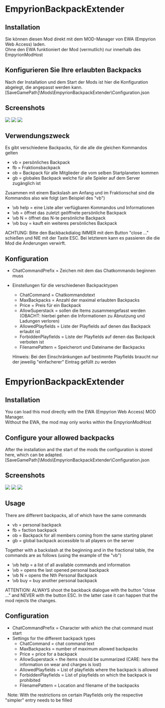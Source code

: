 # EmpyrionBackpackExtender

## Installation
Sie können diesen Mod direkt mit dem MOD-Manager von EWA (Empyrion Web Access) laden. <br/>
Ohne den EWA funktioniert der Mod (vermutlich) nur innerhalb des EmpyrionModHost

## Konfigurieren Sie Ihre erlaubten Backpacks
Nach der Installation und dem Start der Mods ist hier die Konfiguration abgelegt, die angepasst werden kann.
\[SaveGamePath\]\\Mods\\EmpyrionBackpackExtender\\Configuration.json

## Screenshots
![](Screenshots/Help.png)
![](Screenshots/Buy.png)
![](Screenshots/BackpackOpen.png)

## Verwendungszweck
Es gibt verschiedene Backpacks, für die alle die gleichen Kommandos gelten
* vb = persönliches Backpack
* fb = Fraktionsbackpack
* ob = Backpack für alle Mitglieder die vom selben Startplaneten kommen
* gb = globales Backpack welche für alle Spieler auf dem Server zugänglich ist

Zusammen mit einem Backslash am Anfang und im Fraktionschat sind die Kommandos also wie folgt (am Beispiel des "vb")

* \\vb help = eine Liste aller verfügbaren Kommandos und Informationen
* \\vb = öffnet das zuletzt geöffnete persönliche Backpack
* \\vb N = öffnet das N-te persönliche Backpack
* \\vb buy = kauft ein weiteres persönliches Backpack

ACHTUNG: Bitte den Backbackdialog IMMER mit dem Button "close ..." schießen und NIE mit der Taste ESC. 
Bei letzterem kann es passieren die die Mod die Änderungen verwirft.

## Konfiguration
* ChatCommandPrefix = Zeichen mit dem das Chatkommando beginnen muss
* Einstellungen für die verschiedenen Backpacktypen
  * ChatCommand = Chatkommandotext
  * MaxBackpacks = Anzahl der maximal erlaubten Backpacks
  * Price = Preis für ein Backpack
  * AllowSuperstack = sollen die Items zusammengefasst werden (OBACHT: hierbei gehen die Informationen zu Abnutzung und Ladungen verloren)
  * AllowedPlayfields = Liste der Playfields auf denen das Backpack erlaubt ist
  * ForbiddenPlayfields = Liste der Playfields auf denen das Backpack verboten ist
  * FilenamePattern = Speicherort und Dateiname der Backpacks

  Hinweis: Bei den Einschränkungen auf bestimmte Playfields braucht nur der jeweilig "einfacherer" Eintrag gefüllt zu werden


# EmpyrionBackpackExtender

## Installation
You can load this mod directly with the EWA (Empyrion Web Access) MOD Manager. <br/>
Without the EWA, the mod may only works within the EmpyrionModHost

## Configure your allowed backpacks
After the installation and the start of the mods the configuration is stored here, which can be adapted.
\[SaveGamePath\]\\Mods\\EmpyrionBackpackExtender\\Configuration.json

## Screenshots
![](Screenshots/Help.png)
![](Screenshots/Buy.png)
![](Screenshots/BackpackOpen.png)

## Usage
There are different backpacks, all of which have the same commands
* vb = personal backpack
* fb = faction backpack
* ob = Backpack for all members coming from the same starting planet
* gb = global backpack accessible to all players on the server

Together with a backslash at the beginning and in the fractional table, the commands are as follows (using the example of the "vb")

* \\vb help = a list of all available commands and information
* \\vb = opens the last opened personal backpack
* \\vb N = opens the Nth Personal Backpack
* \\vb buy = buy another personal backpack

ATTENTION: ALWAYS shoot the backback dialogue with the button "close ..." and NEVER with the button ESC.
In the latter case it can happen that the mod rejects the changes.

## Configuration
* ChatCommandPrefix = Character with which the chat command must start
* Settings for the different backpack types
  * ChatCommand = chat command text
  * MaxBackpacks = number of maximum allowed backpacks
  * Price = price for a backpack
  * AllowSuperstack = the items should be summarized (CARE: here the information on wear and charges is lost)
  * AllowedPlayfields = List of playfields where the backpack is allowed
  * ForbiddenPlayfields = List of playfields on which the backpack is prohibited
  * FilenamePattern = Location and filename of the backpacks

  Note: With the restrictions on certain Playfields only the respective "simpler" entry needs to be filled
